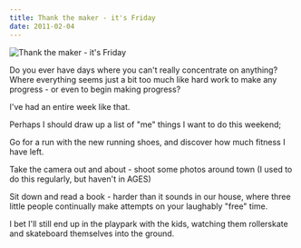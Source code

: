 ```yaml
---
title: Thank the maker - it's Friday
date: 2011-02-04
---
```


![Thank the maker - it's Friday](https://source.unsplash.com/dUPDhdeCN84/1600x900)

Do you ever have days where you can't really concentrate on anything? Where everything seems just a bit too much like hard work to make any progress - or even to begin making progress?

I've had an entire week like that.

Perhaps I should draw up a list of "me" things I want to do this weekend;

Go for a run with the new running shoes, and discover how much fitness I have left.

Take the camera out and about - shoot some photos around town (I used to do this regularly, but haven't in AGES)

Sit down and read a book - harder than it sounds in our house, where three little people continually make attempts on your laughably "free" time.

I bet I'll still end up in the playpark with the kids, watching them rollerskate and skateboard themselves into the ground.